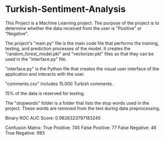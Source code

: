 # Turkish-Sentiment-Analysis

This Project is a Machine Learning project. The purpose of the project is to determine whether the data received from the user is "Positive" or "Negative".

The project's "main.py" file is the main code file that performs the training, testing, and prediction processes of the model. It creates the "random_forest_model.pkl" and "vectorizer.pkl" files so that they can be used in the "interface.py" file.

"interface.py" is the Python file that creates the visual user interface of the application and interacts with the user.

"comments.csv" includes 15.000 Turkish comments.

15% of the data is reserved for testing.

The "stopwords" folder is a folder that lists the stop words used in the project. These words are removed from the text during data preprocessing.

Binary ROC AUC Score: 0.9826323797183245

Confusion Matrix:
True Positive: 745
False Positive: 77
False Negative: 46
True Negative: 993
